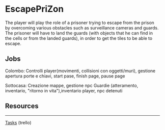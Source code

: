 # EscapePriZon

The player will play the role of a prisoner trying to escape from the prison by overcoming various obstacles such as surveillance cameras and guards. The prisoner will have to land the guards (with objects that he can find in the cells or from the landed guards), in order to get the tiles to be able to escape.

## Jobs

Colombo: Controlli player(movimenti, collisioni con oggetti/muri), gestione apertura porte e chiavi, start pase, finish page, pause page

Sottocasa: Creazione mappe, gestione npc Guardie (atteramento, inventario, "ritorno in vita"),inventario player, npc detenuti

## Resources

---
[Tasks](https://trello.com/b/BPf3Rdgd/escape-prizon)
(trello) 
